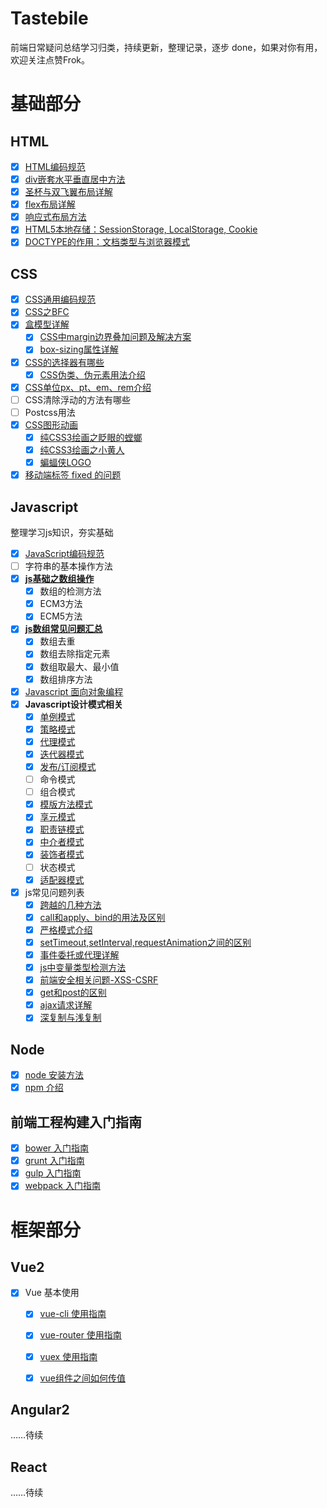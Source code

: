 # Tastebile

前端日常疑问总结学习归类，持续更新，整理记录，逐步 done，如果对你有用，欢迎关注点赞Frok。

# 基础部分

## HTML
- [x] [HTML编码规范](https://github.com/zyj1022/FE-spec/blob/master/html-style-guide.md)
- [x] [div嵌套水平垂直居中方法](http://zyj1022.github.io/posts/frontend/2017/div-center-middle.html)
- [x] [圣杯与双飞翼布局详解](http://zyj1022.github.io/posts/frontend/2017/div-the-holy-grail.html)
- [x] [flex布局详解](./html/flex-layout/)
- [x] [响应式布局方法](./html/response.md)
- [x] [HTML5本地存储：SessionStorage, LocalStorage, Cookie](./html/session-local-cookie.md)
- [x] [DOCTYPE的作用：文档类型与浏览器模式](./html/doctype.md)

## CSS

- [x] [CSS通用编码规范](https://github.com/zyj1022/FE-spec/blob/master/css-style-guide.md)
- [x] [CSS之BFC](http://zyj1022.github.io/posts/frontend/2017/css-bfc.html)
- [x] [盒模型详解](./css/css-box-model.md)
	- [x] [CSS中margin边界叠加问题及解决方案](./css/margin-margin/)
	- [x] [box-sizing属性详解](./css/css-box-model.md)
- [x] [CSS的选择器有哪些](./css/css-selectors.md)
	- [x] [CSS伪类、伪元素用法介绍](./css/css-selectors.md)
- [x] [CSS单位px、pt、em、rem介绍](./css/px-em-rem/)
- [ ] CSS清除浮动的方法有哪些
- [ ] Postcss用法
- [x] [CSS图形动画](./css/pretty/css-shape.md)
	- [x] [纯CSS3绘画之眨眼的螳螂](./css/pretty/css-grasshopper.html)
	- [x] [纯CSS3绘画之小黄人](./css/pretty/css-minion.html)
	- [x] [蝙蝠侠LOGO](./css/pretty/css-batman-logo.md)
- [x] [移动端标签 fixed 的问题](http://www.imeetyou.net/posts/frontend/2017/html-safari-fixed.html)

## Javascript

整理学习js知识，夯实基础

- [x] [JavaScript编码规范](https://github.com/zyj1022/FE-spec/blob/master/javascript-style-guide.md)
- [ ] 字符串的基本操作方法
- [x] [**js基础之数组操作**](http://zyj1022.github.io/posts/frontend/2017/js-array-base.html)
	- [x] 数组的检测方法
	- [x] ECM3方法
	- [x] ECM5方法
- [x] [**js数组常见问题汇总**](http://zyj1022.github.io/posts/frontend/2017/js-array-issue.html)
	- [x] 数组去重
	- [x] 数组去除指定元素
	- [x] 数组取最大、最小值
	- [x] 数组排序方法
- [x] [Javascript 面向对象编程](http://zyj1022.github.io/posts/frontend/2017/js-oop.html)
- [x] **Javascript设计模式相关**
	- [x] [单例模式](http://www.imeetyou.net/posts/frontend/2017/js-dp-singleton.html)
	- [x] [策略模式](http://www.imeetyou.net/posts/frontend/2017/js-dp-proxy.html)
	- [x] [代理模式](http://www.imeetyou.net/posts/frontend/2017/js-dp-strategy.html)
	- [x] [迭代器模式](http://www.imeetyou.net/posts/frontend/2017/js-dp-iterator.html)
	- [x] [发布/订阅模式](http://www.imeetyou.net/posts/frontend/2017/js-dp-publish-subscribe.html)
	- [ ] 命令模式
	- [ ] 组合模式
	- [x] [模版方法模式](http://www.imeetyou.net/posts/frontend/2017/js-dp-template.html)
	- [x] [享元模式](http://www.imeetyou.net/posts/frontend/2017/js-dp-flyweight.html)
	- [x] [职责链模式](./javascript/design-patterns/chain-of-responsibility/)
	- [x] [中介者模式](http://www.imeetyou.net/posts/frontend/2017/js-dp-mediator.html)
	- [x] [装饰者模式](http://zyj1022.github.io/posts/frontend/2017/js-dp-decorator.html)
	- [ ] 状态模式
	- [x] [适配器模式](http://zyj1022.github.io/posts/frontend/2017/js-dp-adapter.html)
- [x] js常见问题列表
	- [x] [跨越的几种方法](./javascript/base/cross-document.md)
	- [x] [call和apply、bind的用法及区别](./javascript/base/call-apply-bind.md)
	- [x] [严格模式介绍](./javascript/base/use-strict.md)
	- [x] [setTimeout,setInterval,requestAnimation之间的区别](./javascript/base/)
	- [x] [事件委托或代理详解](./javascript/base/event-delegation.md)
	- [x] [js中变量类型检测方法](./javascript/base/var-type.md)
	- [x] [前端安全相关问题-XSS-CSRF](./javascript/js-xss-csrf.md)
	- [x] [get和post的区别](./javascript/base/get-post.md)
	- [x] [ajax请求详解](./javascript/base/ajax.md)
	- [x] [深复制与浅复制](./javascript/base/clone.md)

## Node

- [x] [node 安装方法](https://github.com/zyj1022/FE-build/blob/master/node.md)
- [x] [npm 介绍](https://github.com/zyj1022/FE-build/blob/master/npm.md)

## 前端工程构建入门指南

- [x] [bower 入门指南](https://github.com/zyj1022/FE-build/blob/master/bower.md)
- [x] [grunt 入门指南](https://github.com/zyj1022/FE-build/blob/master/grunt.md)
- [x] [gulp 入门指南](https://github.com/zyj1022/FE-build/blob/master/gulp.md)
- [x] [webpack 入门指南](https://github.com/zyj1022/FE-build/blob/master/webpack.md)

# 框架部分

## Vue2

- [x] Vue 基本使用
	- [x] [vue-cli 使用指南](./vue2/vue-cli.md)
	- [x] [vue-router 使用指南](./vue2/vue-router.md)
	- [x] [vuex 使用指南](./vue2/vuex.md)
	- [x] [vue组件之间如何传值](./vue2/vue-props-emit.md)


## Angular2

……待续

## React

……待续
